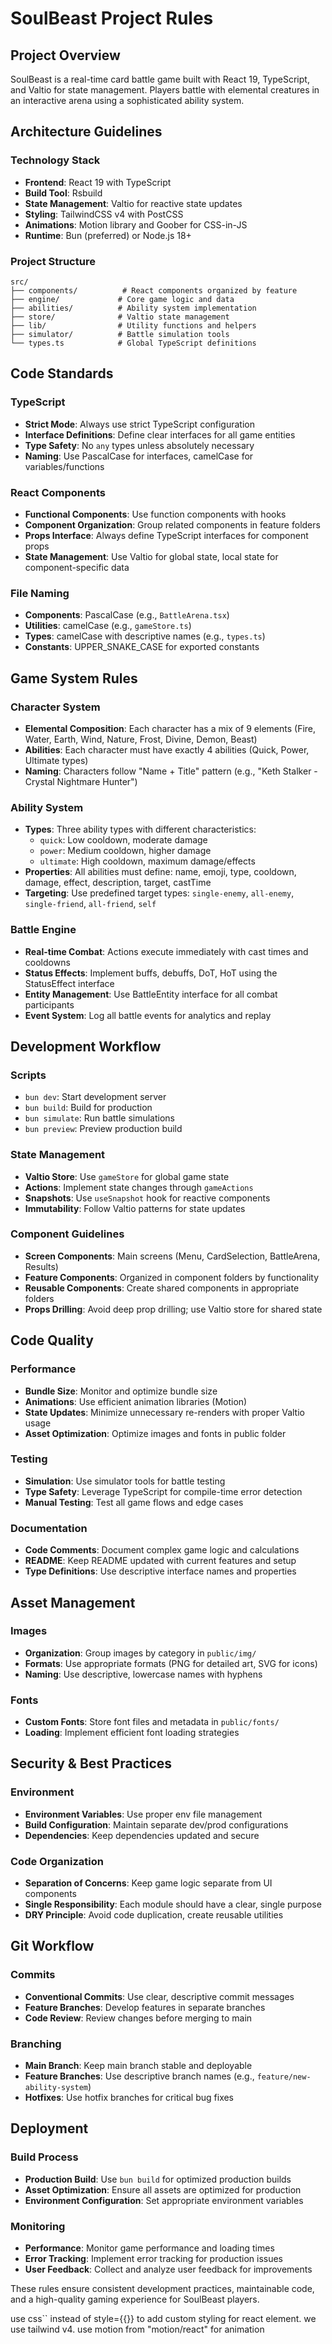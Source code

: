 # SoulBeast Project Rules

## Project Overview
SoulBeast is a real-time card battle game built with React 19, TypeScript, and Valtio for state management. Players battle with elemental creatures in an interactive arena using a sophisticated ability system.

## Architecture Guidelines

### Technology Stack
- **Frontend**: React 19 with TypeScript
- **Build Tool**: Rsbuild
- **State Management**: Valtio for reactive state updates
- **Styling**: TailwindCSS v4 with PostCSS
- **Animations**: Motion library and Goober for CSS-in-JS
- **Runtime**: Bun (preferred) or Node.js 18+

### Project Structure
```
src/
├── components/          # React components organized by feature
├── engine/             # Core game logic and data
├── abilities/          # Ability system implementation
├── store/              # Valtio state management
├── lib/                # Utility functions and helpers
├── simulator/          # Battle simulation tools
└── types.ts            # Global TypeScript definitions
```

## Code Standards

### TypeScript
- **Strict Mode**: Always use strict TypeScript configuration
- **Interface Definitions**: Define clear interfaces for all game entities
- **Type Safety**: No `any` types unless absolutely necessary
- **Naming**: Use PascalCase for interfaces, camelCase for variables/functions

### React Components
- **Functional Components**: Use function components with hooks
- **Component Organization**: Group related components in feature folders
- **Props Interface**: Always define TypeScript interfaces for component props
- **State Management**: Use Valtio for global state, local state for component-specific data

### File Naming
- **Components**: PascalCase (e.g., `BattleArena.tsx`)
- **Utilities**: camelCase (e.g., `gameStore.ts`)
- **Types**: camelCase with descriptive names (e.g., `types.ts`)
- **Constants**: UPPER_SNAKE_CASE for exported constants

## Game System Rules

### Character System
- **Elemental Composition**: Each character has a mix of 9 elements (Fire, Water, Earth, Wind, Nature, Frost, Divine, Demon, Beast)
- **Abilities**: Each character must have exactly 4 abilities (Quick, Power, Ultimate types)
- **Naming**: Characters follow "Name + Title" pattern (e.g., "Keth Stalker - Crystal Nightmare Hunter")

### Ability System
- **Types**: Three ability types with different characteristics:
  - `quick`: Low cooldown, moderate damage
  - `power`: Medium cooldown, higher damage
  - `ultimate`: High cooldown, maximum damage/effects
- **Properties**: All abilities must define: name, emoji, type, cooldown, damage, effect, description, target, castTime
- **Targeting**: Use predefined target types: `single-enemy`, `all-enemy`, `single-friend`, `all-friend`, `self`

### Battle Engine
- **Real-time Combat**: Actions execute immediately with cast times and cooldowns
- **Status Effects**: Implement buffs, debuffs, DoT, HoT using the StatusEffect interface
- **Entity Management**: Use BattleEntity interface for all combat participants
- **Event System**: Log all battle events for analytics and replay

## Development Workflow

### Scripts
- `bun dev`: Start development server
- `bun build`: Build for production
- `bun simulate`: Run battle simulations
- `bun preview`: Preview production build

### State Management
- **Valtio Store**: Use `gameStore` for global game state
- **Actions**: Implement state changes through `gameActions`
- **Snapshots**: Use `useSnapshot` hook for reactive components
- **Immutability**: Follow Valtio patterns for state updates

### Component Guidelines
- **Screen Components**: Main screens (Menu, CardSelection, BattleArena, Results)
- **Feature Components**: Organized in component folders by functionality
- **Reusable Components**: Create shared components in appropriate folders
- **Props Drilling**: Avoid deep prop drilling; use Valtio store for shared state

## Code Quality

### Performance
- **Bundle Size**: Monitor and optimize bundle size
- **Animations**: Use efficient animation libraries (Motion)
- **State Updates**: Minimize unnecessary re-renders with proper Valtio usage
- **Asset Optimization**: Optimize images and fonts in public folder

### Testing
- **Simulation**: Use simulator tools for battle testing
- **Type Safety**: Leverage TypeScript for compile-time error detection
- **Manual Testing**: Test all game flows and edge cases

### Documentation
- **Code Comments**: Document complex game logic and calculations
- **README**: Keep README updated with current features and setup
- **Type Definitions**: Use descriptive interface names and properties

## Asset Management

### Images
- **Organization**: Group images by category in `public/img/`
- **Formats**: Use appropriate formats (PNG for detailed art, SVG for icons)
- **Naming**: Use descriptive, lowercase names with hyphens

### Fonts
- **Custom Fonts**: Store font files and metadata in `public/fonts/`
- **Loading**: Implement efficient font loading strategies

## Security & Best Practices

### Environment
- **Environment Variables**: Use proper env file management
- **Build Configuration**: Maintain separate dev/prod configurations
- **Dependencies**: Keep dependencies updated and secure

### Code Organization
- **Separation of Concerns**: Keep game logic separate from UI components
- **Single Responsibility**: Each module should have a clear, single purpose
- **DRY Principle**: Avoid code duplication, create reusable utilities

## Git Workflow

### Commits
- **Conventional Commits**: Use clear, descriptive commit messages
- **Feature Branches**: Develop features in separate branches
- **Code Review**: Review changes before merging to main

### Branching
- **Main Branch**: Keep main branch stable and deployable
- **Feature Branches**: Use descriptive branch names (e.g., `feature/new-ability-system`)
- **Hotfixes**: Use hotfix branches for critical bug fixes

## Deployment

### Build Process
- **Production Build**: Use `bun build` for optimized production builds
- **Asset Optimization**: Ensure all assets are optimized for production
- **Environment Configuration**: Set appropriate environment variables

### Monitoring
- **Performance**: Monitor game performance and loading times
- **Error Tracking**: Implement error tracking for production issues
- **User Feedback**: Collect and analyze user feedback for improvements

These rules ensure consistent development practices, maintainable code, and a high-quality gaming experience for SoulBeast players.

use css`` instead of style={{}} to add custom styling for react element. we use tailwind v4. use motion from "motion/react" for animation